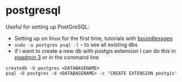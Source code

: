 # postgresql

Useful for setting up PostGreSQL:
- Setting up on linux for the first time, tutorials with [boundlessgeo](http://suite.opengeo.org/docs/latest/dataadmin/pgGettingStarted/firstconnect.html)
- ```sudo -u postgres psql -l``` - to see all existing dbs
- if i want to create a new db with postgis extension I can do this in [pgadmin 3](http://connect.boundlessgeo.com/docs/suite/4.6/dataadmin/pgGettingStarted/createdb.html) or in the command line 
```
createdb -U postgres <DATABASENAME>
psql -U postgres -d <DATABASENAME> -c 'CREATE EXTENSION postgis'
```
